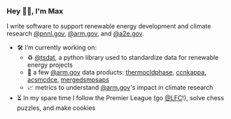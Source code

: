 ### Hey 👋🏻, I'm Max

I write software to support renewable energy development and climate research [@pnnl.gov](https://www.pnnl.gov), [@arm.gov](https://www.arm.gov), and [@a2e.gov](https://a2e.energy.gov).

- 🛠 I’m currently working on:
  * ♻️ [@tsdat](https://www.github.com/tsdat), a python library used to standardize data for renewable energy projects <!-- [@a2e.gov](https://a2e.energy.gov) and [@pnnl.gov](https://www.pnnl.gov) -->
  * 🔬 a few [@arm.gov](https://www.arm.gov) data products: [thermocldphase](https://www.arm.gov/capabilities/vaps/thermocloudphase), [ccnkappa](https://www.arm.gov/capabilities/vaps/ccnsmpskappa), [acsmcdce](https://www.arm.gov/capabilities/vaps/acsmcdce), [mergedsmpsaps](https://www.arm.gov/capabilities/vaps/mergedsmpsaps)
  * 📈 metrics to understand [@arm.gov](https://www.arm.gov)'s impact in climate research
- ⏳ In my spare time I follow the Premier League (go [@LFC](https://www.liverpoolfc.com)!), solve chess puzzles, and make cookies

<!--
**maxwelllevin/maxwelllevin** is a ✨ _special_ ✨ repository because its `README.md` (this file) appears on your GitHub profile.

Here are some ideas to get you started:


Emoji bank:
⚡️  ☀️  ♻️  🌊  🍃 📚  🛰  🚀  ⌛️  ⏳  🔋  💡  🔧  🔨 🛠  🔮  🔬  📈  📊  📖  🌨  
⚽️  🍪  ♟   🐈‍⬛  🐍

- 🔭 I’m currently working on ...
- 🌱 I’m currently learning ...
- 👯 I’m looking to collaborate on ...
- 🤔 I’m looking for help with ...
- 💬 Ask me about ...
- 📫 How to reach me: ...
- 😄 Pronouns: ...
- ⚡ Fun fact: ...
-->

